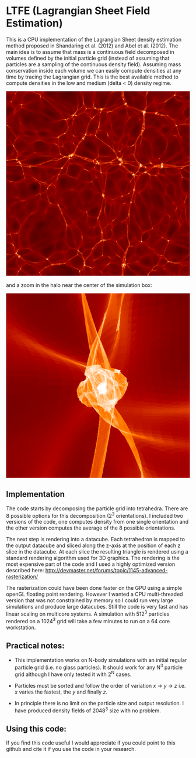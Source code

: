 # LTFE (Lagrangian Sheet Field Estimation)

This is a CPU implementation of the Lagrangian Sheet density estimation method proposed in Shandaring et al. (2012) and Abel et al. (2012). The main idea is to assume that mass is a continuous field decomposed in volumes defined by the initial particle grid (instead of assuming that particles are a sampling of the continuous density field). Assuming mass conservation inside each volume we can easily compute densities at any time by tracing the Lagrangian grid. This is the best available method to compute densities in the low and medium (delta < 0) density regime.

![picture](images/COSMO_FIRE_016-512.png)

and a zoom in the halo near the center of the simulation box:

![picture](images/COSMO_FIRE_016_HR_zoom1.png)

## Implementation

The code starts by decomposing the particle grid into tetrahedra. There are 8 possible options for this decomposition (2<sup>3</sup> orientations). I included two versions of the code, one computes density from one single orientation and the other version computes the average of the 8 possible orientations.

The next step is rendering into a datacube. Each tetrahedron is mapped to the output datacube and sliced along the z-axis at the position of each z slice in the datacube. At each slice the resulting triangle is rendered using a standard rendering algorithm used for 3D graphics. The rendering is the most expensive part of the code and I used a highly optimized version described here: http://devmaster.net/forums/topic/1145-advanced-rasterization/

The rasterization could have been done faster on the GPU using a simple openGL floating point rendering. However I wanted a CPU multi-threaded version that was not constrained by memory so I could run very large simulations and produce large datacubes. Still the code is very fast and has linear scaling on multicore systems. A simulation with 512<sup>3</sup> particles rendered on a 1024<sup>3</sup> grid will take a few minutes to run on a 64 core workstation.

## Practical notes:

* This implementation works on N-body simulations with an initial regular particle grid (i.e. no glass particles). It should work for any N<sup>3</sup> particle grid although I have only tested it with 2<sup>N</sup> cases. 

* Particles must be sorted and follow the order of variation _x_ -> _y_ -> _z_ i.e. _x_ varies the fastest, the _y_ and finally _z_.

* In principle there is no limit on the particle size and output resolution. I have produced density fields of 2048<sup>3</sup> size with no problem.

## Using this code:

If you find this code useful I would appreciate if you could point to this github and cite it if you use the code in your research.
